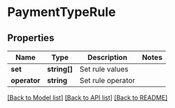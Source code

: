 # PaymentTypeRule

## Properties
Name | Type | Description | Notes
------------ | ------------- | ------------- | -------------
**set** | **string[]** | Set rule values | 
**operator** | **string** | Set rule operator | 

[[Back to Model list]](../../README.md#documentation-for-models) [[Back to API list]](../../README.md#documentation-for-api-endpoints) [[Back to README]](../../README.md)

